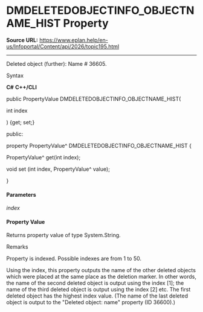 # DMDELETEDOBJECTINFO_OBJECTNAME_HIST Property

**Source URL:** https://www.eplan.help/en-us/Infoportal/Content/api/2026/topic195.html

---

Deleted object (further): Name # 36605.

Syntax

**C#**
**C++/CLI**


public PropertyValue DMDELETEDOBJECTINFO_OBJECTNAME_HIST( 

   int index

) {get; set;}

public:

property PropertyValue^ DMDELETEDOBJECTINFO_OBJECTNAME_HIST {

   PropertyValue^ get(int index);

   void set (int index, PropertyValue^ value);

}


#### Parameters

*index*

#### Property Value

Returns property value of type System.String.

Remarks

Property is indexed. Possible indexes are from 1 to 50.

Using the index, this property outputs the name of the other deleted objects which were placed at the same place as the deletion marker. In other words, the name of the second deleted object is output using the index [1]; the name of the third deleted object is output using the index [2] etc. The first deleted object has the highest index value. (The name of the last deleted object is output to the "Deleted object: name" property (ID 36600).)
